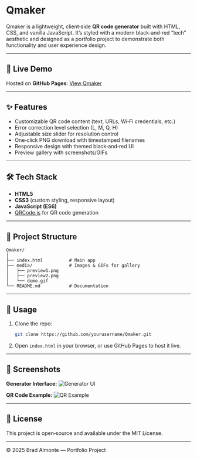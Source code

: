 # Qmaker

Qmaker is a lightweight, client‑side **QR code generator** built with HTML, CSS, and vanilla JavaScript. It’s styled with a modern black‑and‑red “tech” aesthetic and designed as a portfolio project to demonstrate both functionality and user experience design.

---

## 🚀 Live Demo
Hosted on **GitHub Pages**: [View Qmaker](https://yourusername.github.io/Qmaker/)

---

## ✨ Features
- Customizable QR code content (text, URLs, Wi‑Fi credentials, etc.)
- Error correction level selection (L, M, Q, H)
- Adjustable size slider for resolution control
- One‑click PNG download with timestamped filenames
- Responsive design with themed black‑and‑red UI
- Preview gallery with screenshots/GIFs

---

## 🛠️ Tech Stack
- **HTML5**
- **CSS3** (custom styling, responsive layout)
- **JavaScript (ES6)**
- [QRCode.js](https://github.com/davidshimjs/qrcodejs) for QR code generation

---

## 📂 Project Structure
```
Qmaker/
│
├── index.html          # Main app
├── media/              # Images & GIFs for gallery
│   ├── preview1.png
│   ├── preview2.png
│   └── demo.gif
└── README.md           # Documentation
```

---

## 🔧 Usage
1. Clone the repo:
   ```bash
   git clone https://github.com/yourusername/Qmaker.git
   ```
2. Open `index.html` in your browser, or use GitHub Pages to host it live.

---

## 📸 Screenshots
**Generator Interface:**
![Generator UI](media/preview2.png)

**QR Code Example:**
![QR Example](media/demo.gif)

---

## 📜 License
This project is open‑source and available under the MIT License.

---

© 2025 Brad Almonte — Portfolio Project
